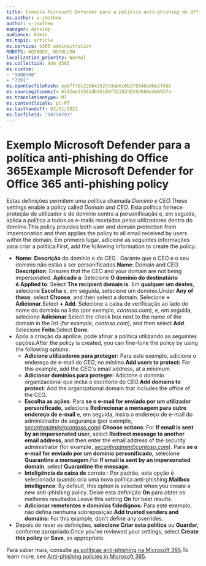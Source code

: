 ```yaml
---
title: Exemplo Microsoft Defender para a política anti-phishing do Office 365
ms.author: v-jmathew
author: v-jmathew
manager: dansimp
audience: Admin
ms.topic: article
ms.service: o365-administration
ROBOTS: NOINDEX, NOFOLLOW
localization_priority: Normal
ms.collection: Adm_O365
ms.custom:
- "9000760"
- "7391"
ms.openlocfilehash: eabff70c22b641627d3ab6c0b2f8846a0be2f49e
ms.sourcegitcommit: 6312ee31561db36104f32282d019d069ede69174
ms.translationtype: MT
ms.contentlocale: pt-PT
ms.lasthandoff: 03/11/2021
ms.locfileid: "50750793"
---
```

# <a name="example-microsoft-defender-for-office-365-anti-phishing-policy"></a><span data-ttu-id="de58b-102">Exemplo Microsoft Defender para a política anti-phishing do Office 365</span><span class="sxs-lookup"><span data-stu-id="de58b-102">Example Microsoft Defender for Office 365 anti-phishing policy</span></span>

<span data-ttu-id="de58b-103">Estas definições permitem uma política chamada *Domínio e CEO*.</span><span class="sxs-lookup"><span data-stu-id="de58b-103">These settings enable a policy called *Domain and CEO*.</span></span> <span data-ttu-id="de58b-104">Esta política fornece proteção de utilizador e de domínio contra a personificação e, em seguida, aplica a política a todos os e-mails recebidos pelos utilizadores dentro do domínio.</span><span class="sxs-lookup"><span data-stu-id="de58b-104">This policy provides both user and domain protection from impersonation and then applies the policy to all email received by users within the domain.</span></span> <span data-ttu-id="de58b-105">Em primeiro lugar, adicione as seguintes informações para criar a política:</span><span class="sxs-lookup"><span data-stu-id="de58b-105">First, add the following information to create the policy:</span></span>

- <span data-ttu-id="de58b-106">**Nome**: **Descrição** do domínio e do CEO : Garante que o CEO e o seu domínio não estão a ser personificados.</span><span class="sxs-lookup"><span data-stu-id="de58b-106">**Name**: Domain and CEO **Description**: Ensures that the CEO and your domain are not being impersonated.</span></span>
  <span data-ttu-id="de58b-107">**Aplicado a**: Selecione **O domínio do destinatário é**.</span><span class="sxs-lookup"><span data-stu-id="de58b-107">**Applied to**: Select **The recipient domain is**.</span></span> <span data-ttu-id="de58b-108">Em **qualquer um destes**, selecione **Escolha** e, em seguida, selecione um domínio.</span><span class="sxs-lookup"><span data-stu-id="de58b-108">Under **Any of these**, select **Choose**, and then select a domain.</span></span> <span data-ttu-id="de58b-109">Selecione **+ Adicionar**.</span><span class="sxs-lookup"><span data-stu-id="de58b-109">Select **+ Add**.</span></span> <span data-ttu-id="de58b-110">Selecione a caixa de verificação ao lado do nome do domínio na lista (por exemplo, *contoso.com*), e, em seguida, selecione **Adicionar**.</span><span class="sxs-lookup"><span data-stu-id="de58b-110">Select the check box next to the name of the domain in the list (for example, *contoso.com*), and then select **Add**.</span></span> <span data-ttu-id="de58b-111">Selecione **Feito**.</span><span class="sxs-lookup"><span data-stu-id="de58b-111">Select **Done**.</span></span>
- <span data-ttu-id="de58b-112">Após a criação da apólice, pode afinar a política utilizando as seguintes opções:</span><span class="sxs-lookup"><span data-stu-id="de58b-112">After the policy is created, you can fine-tune the policy by using the following options:</span></span>
  - <span data-ttu-id="de58b-113">**Adicione utilizadores para proteger:** Para este exemplo, adicione o endereço de e-mail do CEO, no mínimo.</span><span class="sxs-lookup"><span data-stu-id="de58b-113">**Add users to protect:** For this example, add the CEO's email address, at a minimum.</span></span>
  - <span data-ttu-id="de58b-114">**Adicionar domínios para proteger:** Adicione o domínio organizacional que inclui o escritório do CEO.</span><span class="sxs-lookup"><span data-stu-id="de58b-114">**Add domains to protect**: Add the organizational domain that includes the office of the CEO.</span></span>
  - <span data-ttu-id="de58b-115">**Escolha as ações**: Para **se o e-mail for enviado por um utilizador personificado,** selecione **Redirecionar a mensagem para outro endereço de e-mail** e, em seguida, insira o endereço de e-mail do administrador de segurança (por exemplo, *securityadmin@contoso.com).*</span><span class="sxs-lookup"><span data-stu-id="de58b-115">**Choose actions**: For **If email is sent by an impersonated user**, select **Redirect message to another email address**, and then enter the email address of the security administrator (for example, *securityadmin@contoso.com*).</span></span> <span data-ttu-id="de58b-116">Para **se o e-mail for enviado por um domínio personificado,** selecione **Quarantine a mensagem**.</span><span class="sxs-lookup"><span data-stu-id="de58b-116">For **If email is sent by an impersonated domain**, select **Quarantine the message**.</span></span>
  - <span data-ttu-id="de58b-117">**Inteligência da caixa de** correio : Por padrão, esta opção é selecionada quando cria uma nova política anti-phishing.</span><span class="sxs-lookup"><span data-stu-id="de58b-117">**Mailbox intelligence**: By default, this option is selected when you create a new anti-phishing policy.</span></span> <span data-ttu-id="de58b-118">Deixe esta definição **On** para obter os melhores resultados.</span><span class="sxs-lookup"><span data-stu-id="de58b-118">Leave this setting **On** for best results.</span></span>
  - <span data-ttu-id="de58b-119">**Adicionar remetentes e domínios fidedignos:** Para este exemplo, não defina nenhuma sobreposição.</span><span class="sxs-lookup"><span data-stu-id="de58b-119">**Add trusted senders and domains:** For this example, don't define any overrides.</span></span>
- <span data-ttu-id="de58b-120">Depois de rever as definições, **selecione Criar esta política** ou **Guardar,** conforme apropriado.</span><span class="sxs-lookup"><span data-stu-id="de58b-120">Once you've reviewed your settings, select **Create this policy** or **Save**, as appropriate.</span></span>

<span data-ttu-id="de58b-121">Para saber mais, consulte [as políticas anti-phishing na Microsoft 365](https://go.microsoft.com/fwlink/?linkid=2092235).</span><span class="sxs-lookup"><span data-stu-id="de58b-121">To learn more, see [Anti-phishing policies in Microsoft 365](https://go.microsoft.com/fwlink/?linkid=2092235).</span></span>
